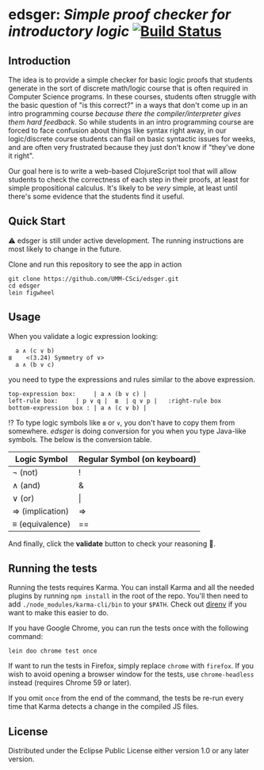 edsger: _Simple proof checker for introductory logic_ 
[![Build Status](https://travis-ci.org/NicMcPhee/edsger.svg?branch=dev)](https://travis-ci.org/NicMcPhee/edsger)
=====================================================

## Introduction

The idea is to provide a simple checker for basic logic proofs that students
generate in the sort of discrete math/logic course that is often required in
Computer Science programs. In these courses, students often struggle with the
basic question of "is this correct?" in a ways that don't come up in an intro
programming course _because there the compiler/interpreter gives them hard
feedback_. So while students in an intro programming course are forced to face
confusion about things like syntax right away, in our logic/discrete course
students can flail on basic syntactic issues for weeks, and are often very
frustrated because they just don't know if "they've done it right".

Our goal here is to write a web-based ClojureScript tool that will allow
students to check the correctness of each step in their proofs, at least for
simple propositional calculus. It's likely to be _very_ simple, at least until
there's some evidence that the students find it useful.

## Quick Start

:warning: edsger is still under active development. The running instructions are most likely to change in the future.

Clone and run this repository to see the app in action
```
git clone https://github.com/UMM-CSci/edsger.git
cd edsger
lein figwheel
```

## Usage

When you validate a logic expression looking:  
```
  a ∧ (c ∨ b)
≣    <(3.24) Symmetry of ∨>
  a ∧ (b ∨ c) 
```
you need to type the expressions and rules similar to the above expression.  

```
top-expression box:     | a ∧ (b ∨ c) |
left-rule box:     | p ∨ q |  ≣  | q ∨ p |   :right-rule box
bottom-expression box : | a ∧ (c ∨ b) |
```

:interrobang: To type logic symbols like `≣` or `∨`, you don't have to copy them 
from somewhere. _edsger_ is doing conversion for you when you type Java-like symbols. 
The below is the conversion table.

| Logic Symbol    | Regular Symbol (on keyboard) |
| -------------   | -------------                |
| ¬ (not)         | !                            |
| ∧ (and)         | &                            |
| ∨ (or)          | \|                           |
| ⇒ (implication) | =>                           |
| ≡ (equivalence) | ==                           |

And finally, click the **validate** button to check your reasoning :100:.

## Running the tests

Running the tests requires Karma. You can install Karma and all the needed
plugins by running `npm install` in the root of the repo. You'll then need to
add `./node_modules/karma-cli/bin` to your
`$PATH`. Check out [direnv](https://direnv.net/) if you want to make this easier
to do.

If you have Google Chrome, you can run the tests once with the following command:

```
lein doo chrome test once
```

If want to run the tests in Firefox, simply replace `chrome` with `firefox`. If
you wish to avoid opening a browser window for the tests, use `chrome-headless`
instead (requires Chrome 59 or later).

If you omit `once` from the end of the command, the tests be re-run every time
that Karma detects a change in the compiled JS files.

## License

Distributed under the Eclipse Public License either version 1.0 or any later version.

